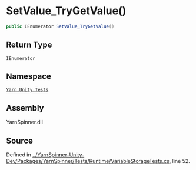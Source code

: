 # SetValue\_TryGetValue\(\)

```csharp
public IEnumerator SetValue_TryGetValue()
```

## Return Type

`IEnumerator`

## Namespace

[`Yarn.Unity.Tests`](../)

## Assembly

YarnSpinner.dll

## Source

Defined in [../YarnSpinner-Unity-Dev/Packages/YarnSpinner/Tests/Runtime/VariableStorageTests.cs](https://github.com/YarnSpinnerTool/YarnSpinner-Unity//blob/develop/Tests/Runtime/VariableStorageTests.cs#L52), line 52.

